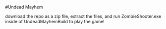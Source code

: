 #Undead Mayhem
 
download the repo as a zip file, extract the files, and run ZombieShooter.exe inside of UndeadMayhemBuild to play the game!
